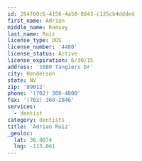 ```yaml
---
id: 284f60c6-4156-4a50-8843-c135cb4ddded
first_name: Adrian
middle_name: Ramsey
last_name: Ruiz
license_type: DDS
license_number: '4480'
license_status: Active
license_expiration: 6/30/15
address: '1680 Tangiers Dr'
city: Henderson
state: NV
zip: '89012'
phone: '(702) 360-4800'
fax: '(702) 360-2846'
services:
  - dentist
category: dentists
title: 'Adrian Ruiz'
_geoloc:
  lat: 36.0074
  lng: -115.061
---
```

